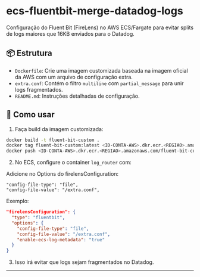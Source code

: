 # ecs-fluentbit-merge-datadog-logs

Configuração do Fluent Bit (FireLens) no AWS ECS/Fargate para evitar splits de logs maiores que 16KB enviados para o Datadog.

## 📦 Estrutura

- `Dockerfile`: Crie uma imagem customizada baseada na imagem oficial da AWS com um arquivo de configuração extra.
- `extra.conf`: Contém o filtro `multiline` com `partial_message` para unir logs fragmentados.
- `README.md`: Instruções detalhadas de configuração.

## 🚀 Como usar

1. Faça build da imagem customizada:

```bash
docker build -t fluent-bit-custom .
docker tag fluent-bit-custom:latest <ID-CONTA-AWS>.dkr.ecr.<REGIAO>.amazonaws.com/fluent-bit-custom:latest
docker push <ID-CONTA-AWS>.dkr.ecr.<REGIAO>.amazonaws.com/fluent-bit-custom:latest
```

2. No ECS, configure o container `log_router` com:

Adicione no Options do firelensConfiguration:

    "config-file-type": "file",
    "config-file-value": "/extra.conf",

Exemplo:

```json
"firelensConfiguration": {
  "type": "fluentbit",
  "options": {
    "config-file-type": "file",
    "config-file-value": "/extra.conf",
    "enable-ecs-log-metadata": "true"
  }
}
```

3. Isso irá evitar que logs sejam fragmentados no Datadog.

---

